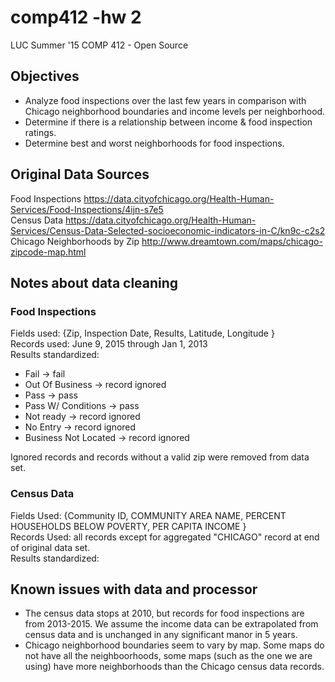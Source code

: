 # comp412 -hw 2
LUC Summer '15 COMP 412 - Open Source

## Objectives
* Analyze food inspections over the last few years in comparison with Chicago neighborhood boundaries and income levels per neighborhood.  
* Determine if there is a relationship between income & food inspection ratings.  
* Determine best and worst neighborhoods for food inspections.  

## Original Data Sources
Food Inspections <https://data.cityofchicago.org/Health-Human-Services/Food-Inspections/4ijn-s7e5>  
Census Data <https://data.cityofchicago.org/Health-Human-Services/Census-Data-Selected-socioeconomic-indicators-in-C/kn9c-c2s2> 
Chicago Neighborhoods by Zip <http://www.dreamtown.com/maps/chicago-zipcode-map.html>   

## Notes about data cleaning
### Food Inspections
Fields used: {Zip, Inspection Date, Results, Latitude, Longitude }  
Records used: June 9, 2015 through Jan 1, 2013  
Results standardized:  
* Fail -> fail
* Out Of Business -> record ignored
* Pass -> pass
* Pass W/ Conditions -> pass
* Not ready -> record ignored
* No Entry -> record ignored
* Business Not Located -> record ignored

Ignored records and records without a valid zip were removed from data set.

### Census Data
Fields Used: {Community ID, COMMUNITY AREA NAME, PERCENT HOUSEHOLDS BELOW POVERTY, PER CAPITA INCOME }  
Records Used: all records except for aggregated "CHICAGO" record at end of original data set.  
Results standardized:


## Known issues with data and processor
* The census data stops at 2010, but records for food inspections are from 2013-2015. We assume the income data can be extrapolated from census data and is unchanged in any significant manor in 5 years.   
* Chicago neighborhood boundaries seem to vary by map. Some maps do not have all the neighboorhoods, some maps (such as the one we are using) have more neighborhoods than the Chicago census data records.
